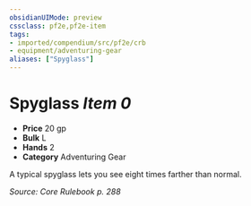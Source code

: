 ```yaml
---
obsidianUIMode: preview
cssclass: pf2e,pf2e-item
tags:
- imported/compendium/src/pf2e/crb
- equipment/adventuring-gear
aliases: ["Spyglass"]
---
```

# Spyglass *Item 0*  

- **Price** 20 gp
- **Bulk** L
- **Hands** 2
- **Category** Adventuring Gear

A typical spyglass lets you see eight times farther than normal.

*Source: Core Rulebook p. 288*